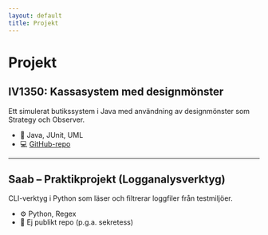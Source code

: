 ```yaml
---
layout: default
title: Projekt
---
```


# Projekt

## IV1350: Kassasystem med designmönster
Ett simulerat butikssystem i Java med användning av designmönster som Strategy och Observer.

- 🧪 Java, JUnit, UML
- 💻 [GitHub-repo](https://github.com/ditt-användarnamn/iv1350-projekt)

---

## Saab – Praktikprojekt (Logganalysverktyg)
CLI-verktyg i Python som läser och filtrerar loggfiler från testmiljöer.

- ⚙️ Python, Regex
- 🔐 Ej publikt repo (p.g.a. sekretess)
